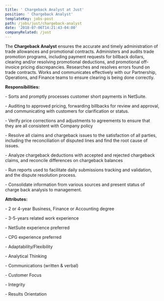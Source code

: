 ```yaml
---
title: ' Chargeback Analyst at Just'
position: ' Chargeback Analyst'
templateKey: jobs-post
path: /jobs/just/chargeback-analyst
date: '2018-07-06T14:21:43-04:00'
companyRelated: /just
---
```

The **Chargeback Analyst** ensures the accurate and timely administration of trade allowances and promotional contracts. Administers and audits trade promotion programs, including payment requests for billback dollars, clearing and/or resolving promotional deductions, and promotional off-invoice pricing discrepancies. Researches and resolves errors found on trade contracts. Works and communicates effectively with our Partnership, Operations, and Finance teams to ensure clearing is being done correctly.

**Responsibilities:**

\- Sorts and promptly processes customer short payments in NetSuite.

\- Auditing to approved pricing, forwarding billbacks for review and approval, and communicating with customers for clarification or status.

\- Verify price corrections and adjustments to agreements to ensure that they are all consistent with Company policy

\- Resolve all claims and chargeback issues to the satisfaction of all parties, including the reconciliation of disputed lines and find the root cause of issues.

\- Analyze chargeback deductions with accepted and rejected chargeback claims, and reconcile differences on chargeback balances

\- Run reports used to facilitate daily submissions tracking and validation, and the dispute resolution process.

\- Consolidate information from various sources and present status of charge back analysis to management.

**Attributes:**

\- 2 or 4-year Business, Finance or Accounting degree

\- 3-5-years related work experience

\- NetSuite experience preferred

\- CPG experience preferred

\- Adaptability/Flexibility

\- Analytical Thinking

\- Communications (written & verbal)

\- Customer Focus

\- Integrity

\- Results Orientation
